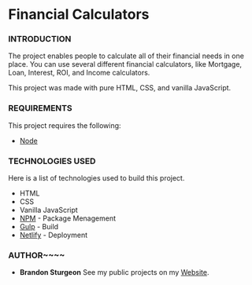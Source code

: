# Financial Calculators


### INTRODUCTION

The project enables people to calculate all of their financial needs in one place. You can use several different financial calculators, like Mortgage, Loan, Interest, ROI, and Income calculators.

This project was made with pure HTML, CSS, and vanilla JavaScript.

### REQUIREMENTS

This project requires the following:
* [Node](https://nodejs.org/en/)

### TECHNOLOGIES USED

Here is a list of technologies used to build this project.
* HTML
* CSS
* Vanilla JavaScript
* [NPM](https://www.npmjs.com/) - Package Menagement
* [Gulp](https://gulpjs.com/) - Build
* [Netlify](https://www.netlify.com/) - Deployment

### AUTHOR~~~~
* **Brandon Sturgeon**
  See my public projects on my [Website](https://blsturgeon.me).
